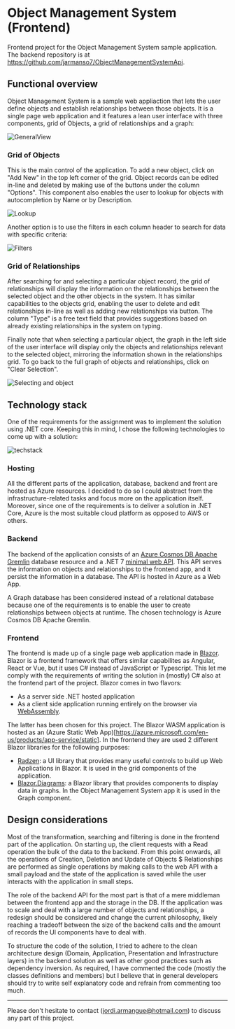# Object Management System (Frontend)
Frontend project for the Object Management System sample application. The backend repository is at https://github.com/jarmanso7/ObjectManagementSystemApi.

## Functional overview

Object Management System is a sample web appliaction that lets the user define objects and establish relationships between those objects.
It is a single page web application and it features a lean user interface with three components, grid of Objects, a grid of relationships and a graph:

![GeneralView](https://user-images.githubusercontent.com/19256433/232626356-adf07dfe-2b42-4d26-a5a8-3004e15e2428.png)

### Grid of Objects

This is the main control of the application. To add a new object, click on "Add New" in the top left corner of the grid. Object records can be edited in-line and deleted by making use of the buttons under the column "Options". This component also enables the user to lookup for objects with autocompletion by Name or by Description. 

![Lookup](https://user-images.githubusercontent.com/19256433/232626597-ada92700-cb7f-473f-8d47-94d756e2531d.png)

 Another option is to use the filters in each column header to search for data with specific criteria:
 
 ![Filters](https://user-images.githubusercontent.com/19256433/232626995-3810e9b4-ef52-4fc1-a5f2-5a0bc1dc4cf2.png)
 
 
### Grid of Relationships

After searching for and selecting a particular object record, the grid of relationships will display the information on the relationships between the selected object and the other objects in the system. It has similar capabilities to the objects grid, enabling the user to delete and edit relationships in-line as well as adding new relationships via button. The column "Type" is a free text field that provides suggestions based on already existing relationships in the system on typing.

Finally note that when selecting a particular object, the graph in the left side of the user interface will display only the objects and relationships relevant to the selected object, mirroring the information shown in the relationships grid. To go back to the full graph of objects and relationships, click on "Clear Selection".

![Selecting and object](https://user-images.githubusercontent.com/19256433/232628113-81c76fa9-0558-48d0-80f1-7f620981341a.png)

## Technology stack

One of the requirements for the assignment was to implement the solution using .NET core. Keeping this in mind, I chose the following technologies to come up with a solution:

![techstack](https://user-images.githubusercontent.com/19256433/232635657-fb5512f7-dd7d-4ca3-95fb-450869b1d2a4.png)

### Hosting

All the different parts of the application, database, backend and front are hosted as Azure resources. I decided to do so I could abstract from the infrastructure-related tasks and focus more on the application itself. Moreover, since one of the requirements is to deliver a solution in .NET Core, Azure is the most suitable cloud platform as opposed to AWS or others.

### Backend

The backend of the application consists of an [Azure Cosmos DB Apache Gremlin](https://learn.microsoft.com/en-us/azure/cosmos-db/gremlin/modeling) database resource and a .NET 7 [minimal web API](https://learn.microsoft.com/en-us/aspnet/core/fundamentals/minimal-apis?view=aspnetcore-7.0). This API serves the information on objects and relationships to the frontend app, and it persist the information in a database. The API is hosted in Azure as a Web App.

A Graph database has been considered instead of a relational database because one of the requirements is to enable the user to create relationships between objects at runtime. The chosen technology is Azure Cosmos DB Apache Gremlin.

### Frontend

The frontend is made up of a single page web application made in [Blazor](https://dotnet.microsoft.com/en-us/apps/aspnet/web-apps/blazor). Blazor is a frontend framework that offers similar capabilites as Angular, React or Vue, but it uses C# instead of JavaScript or Typescript. This let me comply with the requirements of writing the solution in (mostly) C# also at the frontend part of the project. Blazor comes in two flavors:

- As a server side .NET hosted application
- As a client side application running entirely on the browser via [WebAssembly](https://webassembly.org/).

The latter has been chosen for this project. The Blazor WASM application is hosted as an (Azure Static Web App)[https://azure.microsoft.com/en-us/products/app-service/static]. In the frontend they are used 2 different Blazor libraries for the following purposes:

- [Radzen](https://www.radzen.com/]https://github.com/Blazor-Diagrams/Blazor.Diagrams): a UI library that provides many useful controls to build up Web Applications in Blazor. It is used in the grid components of the application.
- [Blazor.Diagrams](https://github.com/Blazor-Diagrams/Blazor.Diagrams): a Blazor library that provides components to display data in graphs. In the Object Management System app it is used in the Graph component.

## Design considerations

Most of the transformation, searching and filtering is done in the frontend part of the application. On starting up, the client requests with a Read operation the bulk of the data to the backend. From this point onwards, all the operations of Creation, Deletion and Update of Objects $ Relationships are performed as single operations by making calls to the web API with a small payload and the state of the application is saved while the user interacts with the application in small steps.

The role of the backend API for the most part is that of a mere middleman between the frontend app and the storage in the DB. If the application was to scale and deal with a large number of objects and relationships, a redesign should be considered and change the current philosophy, likely reaching a tradeoff between the size of the backend calls and the amount of records the UI components have to deal with.

To structure the code of the solution, I tried to adhere to the clean architecture design (Domain, Application, Presentation and Infrastructure layers) in the backend solution as well as other good practices such as dependency inversion. As required, I have commented the code (mostly the classes definitions and members) but I believe that in general developers should try to write self explanatory code and refrain from commenting too much.

__________________________________________

Please don't hesitate to contact (jordi.armangue@hotmail.com) to discuss any part of this project.
